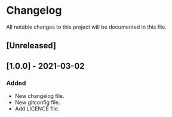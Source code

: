 # Changelog
All notable changes to this project will be documented in this file.

## [Unreleased]

## [1.0.0] - 2021-03-02
### Added
- New changelog file.
- New gitconfig file.
- Add LICENCE file.